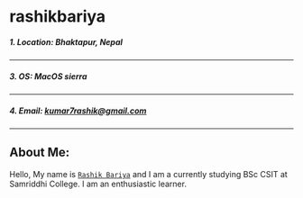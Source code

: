 # rashikbariya 

##### 1. Location: Bhaktapur, Nepal
***
##### 3. OS: MacOS sierra
***
##### 4. Email: kumar7rashik@gmail.com



***
## About Me:
  Hello, My name is [`Rashik Bariya`](https://github.com/rashikbariya) and I am a currently studying BSc CSIT at Samriddhi College. I am an enthusiastic learner.


  

